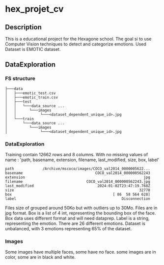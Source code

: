 # hex_projet_cv

## Description
This is a educational project for the Hexagone school.
The goal si to use Computer Vision techniques to detect and categorize emotions.
Used Dataset is EMOTIC dataset.

## DataExploration
### FS structure
``` 
├───data
│   ├───emotic_test.csv
│   ├───emotic_train.csv
│   ├───test
│   │   └───data_source ...
│   │      └───images
│   │           └───<dataset_dependent_unique_id>.jpg
│   └───train
│       └───data_source ...
│          └───images
│               └───<dataset_dependent_unique_id>.jpg
```

### DataExploration
Training contain 12662 rows and 8 columns. With no missing values
of name : 'path, basename, extension, filename, last_modified, size, box, label'
```
path             /Archive/mscoco/images/COCO_val2014_0000005622...
basename                                 COCO_val2014_000000562243
extension                                                      jpg
filename                             COCO_val2014_000000562243.jpg
last_modified                             2024-01-02T23:47:19.768Z
size                                                         32778
box                                              [ 86  58 564 628]
label                                                Disconnection
```
Files size of grouped around 50Ko but with outliers up to 30Mo.
Files are in jpg format.
Box is a list of 4 int, representing the bounding box of the face.
Box data uses different format and will need dataprep.
Label is a string, representing the emotion.
There are 26 different emotions.
Dataset is unbalanced, with 3 emotions representing 65% of the dataset.
### Images
Some images have multiple faces, some have no face.
some images are in color, some are in black and white.